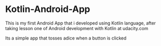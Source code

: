 # Kotlin-Android-App
This is my first Android App that i developed using Kotlin language,
after taking lesson one of Android development with Kotlin at udacity.com

Its a simple app that tosses adice when a button is clicked

